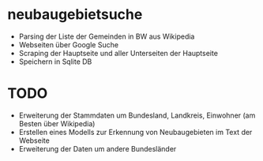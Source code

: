 # neubaugebietsuche

- Parsing der Liste der Gemeinden in BW aus Wikipedia 
- Webseiten über Google Suche 
- Scraping der Hauptseite und aller Unterseiten der Hauptseite 
- Speichern in Sqlite DB

# TODO

- Erweiterung der Stammdaten um Bundesland, Landkreis, Einwohner (am Besten über Wikipedia)
- Erstellen eines Modells zur Erkennung von Neubaugebieten im Text der Webseite
- Erweiterung der Daten um andere Bundesländer
